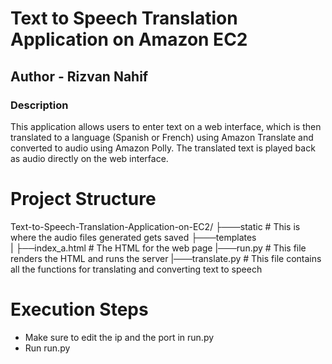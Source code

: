 # Text to Speech Translation Application on Amazon EC2
## Author - Rizvan Nahif
### Description
This application allows users to enter text on a web interface, which is then translated to a language (Spanish or French) using Amazon Translate and converted to audio using Amazon Polly. 
The translated text is played back as audio directly on the web interface.

# Project Structure
Text-to-Speech-Translation-Application-on-EC2/
    ├───static                                     # This is where the audio files generated gets saved
    ├───templates                                  
    |    ├──index_a.html                           # The HTML for the web page
    |───run.py                                     # This file renders the HTML and runs the server
    |───translate.py                               # This file contains all the functions for translating and converting text to speech

# Execution Steps
- Make sure to edit the ip and the port in run.py
- Run run.py
    
